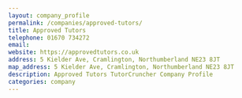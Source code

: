 ```yaml
---
layout: company_profile
permalink: /companies/approved-tutors/
title: Approved Tutors
telephone: 01670 734272
email: 
website: https://approvedtutors.co.uk
address: 5 Kielder Ave, Cramlington, Northumberland NE23 8JT
map_address: 5 Kielder Ave, Cramlington, Northumberland NE23 8JT
description: Approved Tutors TutorCruncher Company Profile
categories: company
---
```


